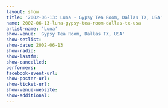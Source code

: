```yaml
---
layout: show
title: '2002-06-13: Luna - Gypsy Tea Room, Dallas TX, USA'
name: 2002-06-13-luna-gypsy-tea-room-dallas-tx-usa
artist-name: 'Luna'
show-venue: 'Gypsy Tea Room, Dallas TX, USA'
show-setlist: 
show-date: 2002-06-13
show-radio: 
show-lastfm: 
show-cancelled: 
performers: 
facebook-event-url: 
show-poster-url: 
show-ticket-url: 
show-venue-website: 
show-additional: 
---
```


